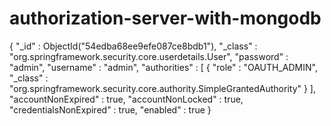 # authorization-server-with-mongodb


{
    "_id" : ObjectId("54edba68ee9efe087ce8bdb1"),
    "_class" : "org.springframework.security.core.userdetails.User",
    "password" : "admin",
    "username" : "admin",
    "authorities" : [ 
        {
            "role" : "OAUTH_ADMIN",
            "_class" : "org.springframework.security.core.authority.SimpleGrantedAuthority"
        }
    ],
    "accountNonExpired" : true,
    "accountNonLocked" : true,
    "credentialsNonExpired" : true,
    "enabled" : true
}



